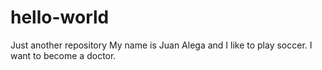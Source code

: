 # hello-world
Just another repository
My name is Juan Alega and I like to play soccer. I want to become a doctor. 
